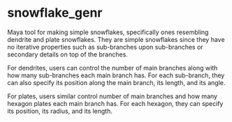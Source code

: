 # snowflake_genr

Maya tool for making simple snowflakes, specifically ones resembling dendrite 
and plate snowflakes. They are simple snowflakes since they have no iterative 
properties such as sub-branches upon sub-branches or secondary details on top 
of the branches. 

For dendrites, users can control the number of main branches along with how many sub-branches each main branch has. For each sub-branch, they can also specify its 
position along the main branch, its length, and its angle. 

For plates, users similar control number of main branches and how many hexagon 
plates each main branch has. For each hexagon, they can specify its position, its
radius, and its length. 